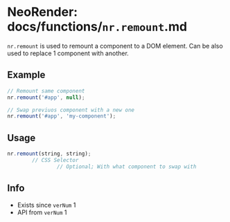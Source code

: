 # NeoRender: docs/functions/`nr.remount`.md
`nr.remount` is used to remount a component to a DOM element. Can be also used to replace 1 component with another.


## Example
```js
// Remount same component
nr.remount('#app', null);

// Swap previuos component with a new one
nr.remount('#app', 'my-component');
```

## Usage
```ts
nr.remount(string, string);
        // CSS Selector
                // Optional; With what component to swap with
```

## Info
- Exists since `verNum` 1
- API from `verNum` 1